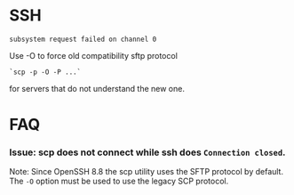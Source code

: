 # SSH

`subsystem request failed on channel 0`

Use -O to force old compatibility sftp protocol

    `scp -p -O -P ...`

for servers that do not understand the new one.

# FAQ

### Issue: scp does not connect while ssh does `Connection closed`.

Note: Since OpenSSH 8.8 the scp utility uses the SFTP protocol by default.
The `-O` option must be used to use the legacy SCP protocol.
